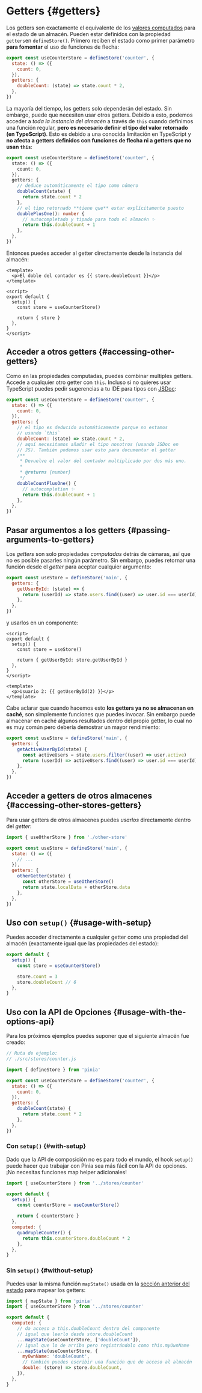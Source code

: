 # Getters {#getters}

<VueSchoolLink
  href="https://vueschool.io/lessons/getters-in-pinia"
  title="Learn all about getters in Pinia"
/>

Los getters son exactamente el equivalente de los [valores computados](https://vuejs.org/guide/essentials/computed.html) para el estado de un almacén. Pueden estar definidos con la propiedad `getters`en `defineStore()`. Primero reciben el estado como primer parámetro **para fomentar** el uso de funciones de flecha:

```js
export const useCounterStore = defineStore('counter', {
  state: () => ({
    count: 0,
  }),
  getters: {
    doubleCount: (state) => state.count * 2,
  },
})
```

La mayoría del tiempo, los getters solo dependerán del estado. Sin embargo, puede que necesiten usar otros getters. Debido a esto, podemos acceder a _toda la instancia del almacén_ a través de `this` cuando definimos una función regular, **pero es necesario definir el tipo del valor retornado (en TypeScript)**. Esto es debido a una conocida limitación en TypeScript y **no afecta a getters definidos con funciones de flecha ni a getters que no usan `this`**:

```ts
export const useCounterStore = defineStore('counter', {
  state: () => ({
    count: 0,
  }),
  getters: {
    // deduce automáticamente el tipo como número
    doubleCount(state) {
      return state.count * 2
    },
    // el tipo retornado **tiene que** estar explícitamente puesto
    doublePlusOne(): number {
      // autocompletado y tipado para todo el almacén ✨
      return this.doubleCount + 1
    },
  },
})
```

Entonces puedes acceder al getter directamente desde la instancia del almacén:

```vue
<template>
  <p>El doble del contador es {{ store.doubleCount }}</p>
</template>

<script>
export default {
  setup() {
    const store = useCounterStore()

    return { store }
  },
}
</script>
```

## Acceder a otros getters {#accessing-other-getters}

Como en las propiedades computadas, puedes combinar multiples getters. Accede a cualquier otro getter con `this`. Incluso si no quieres usar TypeScript puedes pedir sugerencias a tu IDE para tipos con [JSDoc](https://jsdoc.app/tags-returns.html):

```js
export const useCounterStore = defineStore('counter', {
  state: () => ({
    count: 0,
  }),
  getters: {
    // el tipo es deducido automáticamente porque no estamos 
    // usando `this`
    doubleCount: (state) => state.count * 2,
    // aquí necesitamos añadir el tipo nosotros (usando JSDoc en 
    // JS). También podemos usar esto para documentar el getter
    /**
     * Devuelve el valor del contador multiplicado por dos más uno.
     *
     * @returns {number}
     */
    doubleCountPlusOne() {
      // autocompletion ✨
      return this.doubleCount + 1
    },
  },
})
```

## Pasar argumentos a los getters {#passing-arguments-to-getters}

Los _getters_ son solo propiedades _computadas_ detrás de cámaras, así que no es posible pasarles ningún parámetro. Sin embargo, puedes retornar una función desde el _getter_ para aceptar cualquier argumento:

```js
export const useStore = defineStore('main', {
  getters: {
    getUserById: (state) => {
      return (userId) => state.users.find((user) => user.id === userId)
    },
  },
})
```

y usarlos en un componente:

```vue
<script>
export default {
  setup() {
    const store = useStore()

    return { getUserById: store.getUserById }
  },
}
</script>

<template>
  <p>Usuario 2: {{ getUserById(2) }}</p>
</template>
```

Cabe aclarar que cuando hacemos esto **los getters ya no se almacenan en caché**, son simplemente funciones que puedes invocar. Sin embargo puede almacenar en caché algunos resultados dentro del propio getter, lo cual no es muy común pero debería demostrar un mayor rendimiento:

```js
export const useStore = defineStore('main', {
  getters: {
    getActiveUserById(state) {
      const activeUsers = state.users.filter((user) => user.active)
      return (userId) => activeUsers.find((user) => user.id === userId)
    },
  },
})
```

## Acceder a getters de otros almacenes {#accessing-other-stores-getters}

Para usar getters de otros almacenes puedes _usarlos_ directamente dentro del _getter_:

```js
import { useOtherStore } from './other-store'

export const useStore = defineStore('main', {
  state: () => ({
    // ...
  }),
  getters: {
    otherGetter(state) {
      const otherStore = useOtherStore()
      return state.localData + otherStore.data
    },
  },
})
```

## Uso con `setup()` {#usage-with-setup}

Puedes acceder directamente a cualquier getter como una propiedad del almacén (exactamente igual que las propiedades del estado):

```js
export default {
  setup() {
    const store = useCounterStore()

    store.count = 3
    store.doubleCount // 6
  },
}
```

## Uso con la API de Opciones {#usage-with-the-options-api}

<VueSchoolLink
  href="https://vueschool.io/lessons/access-pinia-getters-in-the-options-api"
  title="Access Pinia Getters via the Options API"
/>

Para los próximos ejemplos puedes suponer que el siguiente almacén fue creado:

```js
// Ruta de ejemplo:
// ./src/stores/counter.js

import { defineStore } from 'pinia'

export const useCounterStore = defineStore('counter', {
  state: () => ({
    count: 0,
  }),
  getters: {
    doubleCount(state) {
      return state.count * 2
    },
  },
})
```

### Con `setup()` {#with-setup}

Dado que la API de composición no es para todo el mundo, el hook `setup()` puede hacer que trabajar con Pinia sea más fácil con la API de opciones. ¡No necesitas funciones map helper adicionales!

```js
import { useCounterStore } from '../stores/counter'

export default {
  setup() {
    const counterStore = useCounterStore()

    return { counterStore }
  },
  computed: {
    quadrupleCounter() {
      return this.counterStore.doubleCount * 2
    },
  },
}
```

### Sin `setup()` {#without-setup}

Puedes usar la misma función `mapState()` usada en la [sección anterior del estado](./state.md##usage-with-the-options-api) para mapear los getters:

```js
import { mapState } from 'pinia'
import { useCounterStore } from '../stores/counter'

export default {
  computed: {
    // da acceso a this.doubleCount dentro del componente
    // igual que leerlo desde store.doubleCount
    ...mapState(useCounterStore, ['doubleCount']),
    // igual que lo de arriba pero registrándolo como this.myOwnName
    ...mapState(useCounterStore, {
      myOwnName: 'doubleCount',
      // también puedes escribir una función que de acceso al almacén
      double: (store) => store.doubleCount,
    }),
  },
}
```
